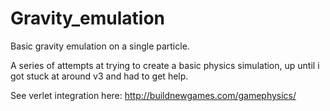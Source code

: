 # Gravity_emulation
Basic gravity emulation on a single particle.

A series of attempts at trying to create a basic physics simulation, up until i got stuck at around v3 and had to get help.

See verlet integration here: http://buildnewgames.com/gamephysics/
